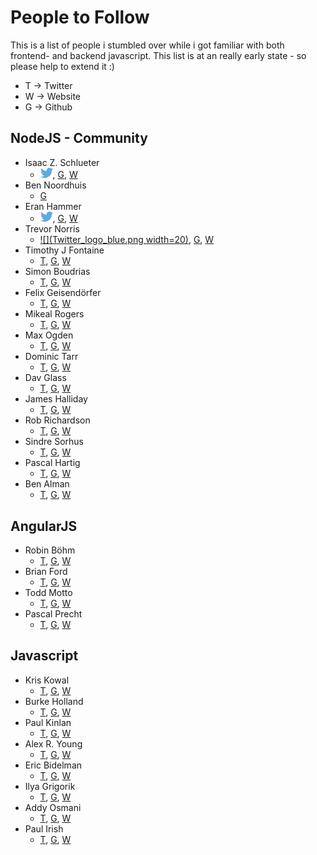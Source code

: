 # People to Follow
This is a list of people i stumbled over while i got familiar with both frontend- and backend javascript.
This list is at an really early state - so please help to extend it :)

* T -> Twitter
* W -> Website
* G -> Github

## NodeJS - Community
* Isaac Z. Schlueter
    * <a href="https://twitter.com/izs"><img width="20px" src="Twitter_logo_blue.png"></a>, [G](https://github.com/isaacs), [W](http://blog.izs.me/)
* Ben Noordhuis
    * [G](https://github.com/bnoordhuis)
* Eran Hammer
    * <a href="https://twitter.com/eranhammer"><img width="20px" src="Twitter_logo_blue.png"></a>, [G](https://github.com/hueniverse), [W](http://hueniverse.com/)
* Trevor Norris
    * [![](Twitter_logo_blue.png width=20)](https://twitter.com/trevnorris), [G](https://github.com/trevnorris), [W](http://blog.trevnorris.com/)
* Timothy J Fontaine
    * [T](https://twitter.com/tjfontaine), [G](https://github.com/tjfontaine), [W](http://atxconsulting.com/)
* Simon Boudrias
    * [T](https://twitter.com/Vaxilart), [G](https://github.com/SBoudrias), [W](http://simonboudrias.com/)
* Felix Geisendörfer
    * [T](https://twitter.com/felixge), [G](https://github.com/felixge), [W](http://felixge.de/)
* Mikeal Rogers
    * [T](https://twitter.com/mikeal), [G](https://github.com/mikeal), [W](http://www.futurealoof.com/)
* Max Ogden
    * [T](https://twitter.com/maxogden), [G](https://github.com/maxogden), [W](http://maxogden.com/)
* Dominic Tarr
    * [T](https://twitter.com/dominictarr), [G](https://github.com/dominictarr), [W](http://dominictarr.com/)
* Dav Glass
    * [T](https://twitter.com/davglass), [G](https://github.com/davglass), [W](http://davglass.com/)
* James Halliday
    * [T](https://twitter.com/substack), [G](https://github.com/substack), [W](http://substack.net/)
* Rob Richardson
    * [T](https://twitter.com/rob_rich), [G](https://github.com/robrich), [W](http://robrich.org/)
* Sindre Sorhus
    * [T](https://twitter.com/sindresorhus), [G](https://github.com/sindresorhus), [W](http://sindresorhus.com/)
* Pascal Hartig
    * [T](https://twitter.com/passy), [G](https://github.com/passy), [W](http://passy.me/)
* Ben Alman
    * [T](https://twitter.com/cowboy), [G](https://github.com/cowboy), [W](http://benalman.com)

## AngularJS

* Robin Böhm
    * [T](https://twitter.com/roobijn), [G](https://github.com/robinboehm), [W](http://angularjs.de/)
* Brian Ford
    * [T](https://twitter.com/briantford), [G](https://github.com/btford), [W](http://briantford.com/)
* Todd Motto
    * [T](https://twitter.com/toddmotto), [G](https://github.com/toddmotto), [W](http://toddmotto.com/)
* Pascal Precht
    * [T](https://twitter.com/PascalPrecht), [G](https://github.com/PascalPrecht), [W](http://pascalprecht.github.io/)


## Javascript

* Kris Kowal
    * [T](https://twitter.com/kriskowal), [G](https://github.com/kriskowal), [W](http://about.me/kriskowal)
* Burke Holland
    * [T](https://twitter.com/burkeholland), [G](https://github.com/burkeholland), [W](http://a.shinynew.me/)
* Paul Kinlan
    * [T](https://twitter.com/Paul_Kinlan), [G](https://github.com/PaulKinlan), [W](http://paul.kinlan.me)
* Alex R. Young
    * [T](https://twitter.com/alex_young), [G](https://github.com/alexyoung), [W](http://alexyoung.org/)
* Eric Bidelman
    * [T](https://twitter.com/alex_young), [G](https://github.com/ebidel), [W](http://ericbidelman.com/)
* Ilya Grigorik
    * [T](https://twitter.com/igrigorik), [G](https://github.com/igrigorik), [W](http://igvita.com/)
* Addy Osmani
    * [T](https://twitter.com/addyosmani), [G](https://github.com/addyosmani), [W](http://addyosmani.com/)
* Paul Irish
    * [T](https://twitter.com/paul_irish), [G](https://github.com/paulirish), [W](http://paulirish.com/)
